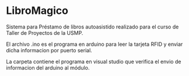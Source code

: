 # LibroMagico
Sistema para Préstamo de libros autoasistido realizado para el curso de Taller de Proyectos de la USMP.

El archivo .ino es el programa en arduino para leer la tarjeta RFID y enviar dicha informacion por puerto serial.

La carpeta contiene el programa en visual studio que verifica el envio de informacion del arduino al módulo.
